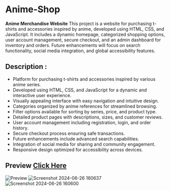 # Anime-Shop
**Anime Merchandise Website**
This project is a website for purchasing t-shirts and accessories inspired by anime, developed using HTML, CSS, and JavaScript. It includes a dynamic homepage, categorized shopping options, user account management, secure checkout, and an admin dashboard for inventory and orders. Future enhancements will focus on search functionality, social media integration, and global accessibility features.
## Description :
* Platform for purchasing t-shirts and accessories inspired by various anime series.
* Developed using HTML, CSS, and JavaScript for a dynamic and interactive user experience.
* Visually appealing interface with easy navigation and intuitive design.
* Categories organized by anime references for streamlined browsing.
* Filter options available for sorting by series, price, and product type.
* Detailed product pages with descriptions, sizes, and customer reviews.
* User account management including registration, login, and order history.
* Secure checkout process ensuring safe transactions.
* Future enhancements include advanced search capabilities.
* Integration of social media for sharing and community engagement.
* Responsive design optimized for accessibility across devices.
## Preview [Click Here](https://omega0071.github.io/Anime_Shop/)
![Preview](https://github.com/OMEGA0071/Anime_Shop/assets/128835398/c44ebe7b-dd15-46a5-8d37-f767838080d7)
![Screenshot 2024-06-26 160637](https://github.com/OMEGA0071/Anime_Shop/assets/128835398/23175ffc-8150-4d9b-b077-0e2f07a0a924)
![Screenshot 2024-06-26 160600](https://github.com/OMEGA0071/Anime_Shop/assets/128835398/77aa940b-56af-476f-a6e8-d387e4cbb21d)
